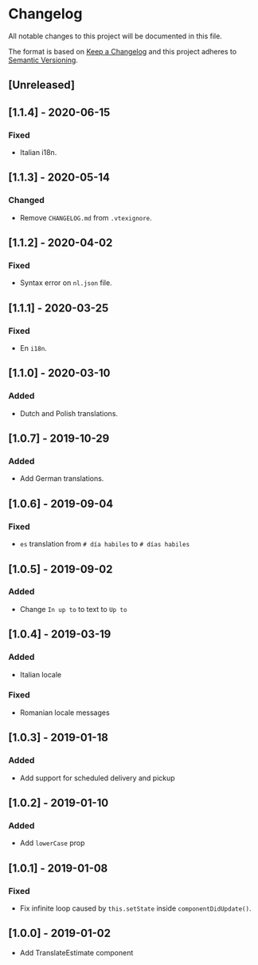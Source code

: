 # Changelog

All notable changes to this project will be documented in this file.

The format is based on [Keep a Changelog](http://keepachangelog.com/en/1.0.0/)
and this project adheres to [Semantic Versioning](http://semver.org/spec/v2.0.0.html).

## [Unreleased]

## [1.1.4] - 2020-06-15

### Fixed

- Italian i18n.

## [1.1.3] - 2020-05-14

### Changed

- Remove `CHANGELOG.md` from `.vtexignore`.

## [1.1.2] - 2020-04-02

### Fixed

- Syntax error on `nl.json` file.

## [1.1.1] - 2020-03-25

### Fixed

- En `i18n`.

## [1.1.0] - 2020-03-10

### Added

- Dutch and Polish translations.

## [1.0.7] - 2019-10-29

### Added

- Add German translations.

## [1.0.6] - 2019-09-04

### Fixed

- `es` translation from `# día habiles` to `# días habiles`

## [1.0.5] - 2019-09-02

### Added

- Change `In up to` to text to `Up to`

## [1.0.4] - 2019-03-19

### Added

- Italian locale

### Fixed

- Romanian locale messages

## [1.0.3] - 2019-01-18

### Added

- Add support for scheduled delivery and pickup

## [1.0.2] - 2019-01-10

### Added

- Add `lowerCase` prop

## [1.0.1] - 2019-01-08

### Fixed

- Fix infinite loop caused by `this.setState` inside `componentDidUpdate()`.

## [1.0.0] - 2019-01-02

- Add TranslateEstimate component
